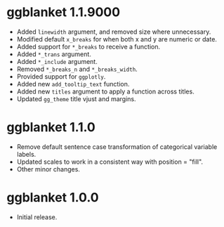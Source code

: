 # ggblanket 1.1.9000

* Added `linewidth` argument, and removed size where unnecessary.
* Modified default `x_breaks` for when both x and y are numeric or date.
* Added support for `*_breaks` to receive a function.
* Added `*_trans` argument.
* Added `*_include` argument.
* Removed `*_breaks_n` and `*_breaks_width`.
* Provided support for `ggplotly`.
* Added new `add_tooltip_text` function.
* Added new `titles` argument to apply a function across titles.
* Updated `gg_theme` title vjust and margins.

# ggblanket 1.1.0

* Remove default sentence case transformation of categorical variable labels.
* Updated scales to work in a consistent way with position = "fill".
* Other minor changes.

# ggblanket 1.0.0

* Initial release.
